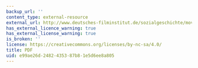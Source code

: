 ```yaml
---
backup_url: ''
content_type: external-resource
external_url: http://www.deutsches-filminstitut.de/sozialgeschichte/mov/r047a.pdf
has_external_licence_warning: true
has_external_license_warning: true
is_broken: ''
license: https://creativecommons.org/licenses/by-nc-sa/4.0/
title: PDF
uid: e99ae26d-2482-4353-87b8-1e5d6ee8a805
---
```

